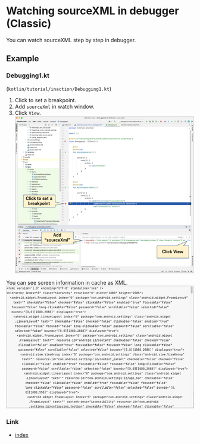 # Watching sourceXML in debugger (Classic)

You can watch sourceXML step by step in debugger.

## Example

### Debugging1.kt

(`kotlin/tutorial/inaction/Debugging1.kt`)

1. Click to set a breakpoint.
2. Add `sourceXml` in watch window.
3. Click `View`. <br>
   ![](_images/source_xml_in_debugger.png)

You can see screen information in cache as XML. <br>
![](_images/source_xml_in_view.png)

### Link

- [index](../../index.md)

